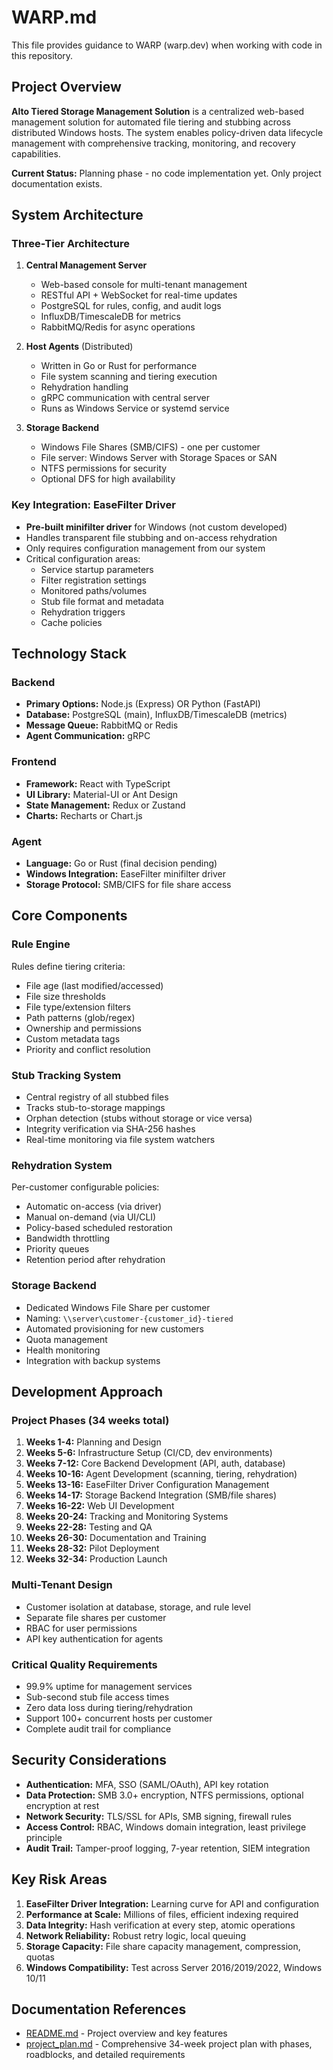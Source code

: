 # WARP.md

This file provides guidance to WARP (warp.dev) when working with code in this repository.

## Project Overview

**Alto Tiered Storage Management Solution** is a centralized web-based management solution for automated file tiering and stubbing across distributed Windows hosts. The system enables policy-driven data lifecycle management with comprehensive tracking, monitoring, and recovery capabilities.

**Current Status:** Planning phase - no code implementation yet. Only project documentation exists.

## System Architecture

### Three-Tier Architecture

1. **Central Management Server**
   - Web-based console for multi-tenant management
   - RESTful API + WebSocket for real-time updates
   - PostgreSQL for rules, config, and audit logs
   - InfluxDB/TimescaleDB for metrics
   - RabbitMQ/Redis for async operations

2. **Host Agents** (Distributed)
   - Written in Go or Rust for performance
   - File system scanning and tiering execution
   - Rehydration handling
   - gRPC communication with central server
   - Runs as Windows Service or systemd service

3. **Storage Backend**
   - Windows File Shares (SMB/CIFS) - one per customer
   - File server: Windows Server with Storage Spaces or SAN
   - NTFS permissions for security
   - Optional DFS for high availability

### Key Integration: EaseFilter Driver

- **Pre-built minifilter driver** for Windows (not custom developed)
- Handles transparent file stubbing and on-access rehydration
- Only requires configuration management from our system
- Critical configuration areas:
  - Service startup parameters
  - Filter registration settings
  - Monitored paths/volumes
  - Stub file format and metadata
  - Rehydration triggers
  - Cache policies

## Technology Stack

### Backend
- **Primary Options:** Node.js (Express) OR Python (FastAPI)
- **Database:** PostgreSQL (main), InfluxDB/TimescaleDB (metrics)
- **Message Queue:** RabbitMQ or Redis
- **Agent Communication:** gRPC

### Frontend
- **Framework:** React with TypeScript
- **UI Library:** Material-UI or Ant Design
- **State Management:** Redux or Zustand
- **Charts:** Recharts or Chart.js

### Agent
- **Language:** Go or Rust (final decision pending)
- **Windows Integration:** EaseFilter minifilter driver
- **Storage Protocol:** SMB/CIFS for file share access

## Core Components

### Rule Engine
Rules define tiering criteria:
- File age (last modified/accessed)
- File size thresholds
- File type/extension filters
- Path patterns (glob/regex)
- Ownership and permissions
- Custom metadata tags
- Priority and conflict resolution

### Stub Tracking System
- Central registry of all stubbed files
- Tracks stub-to-storage mappings
- Orphan detection (stubs without storage or vice versa)
- Integrity verification via SHA-256 hashes
- Real-time monitoring via file system watchers

### Rehydration System
Per-customer configurable policies:
- Automatic on-access (via driver)
- Manual on-demand (via UI/CLI)
- Policy-based scheduled restoration
- Bandwidth throttling
- Priority queues
- Retention period after rehydration

### Storage Backend
- Dedicated Windows File Share per customer
- Naming: `\\server\customer-{customer_id}-tiered`
- Automated provisioning for new customers
- Quota management
- Health monitoring
- Integration with backup systems

## Development Approach

### Project Phases (34 weeks total)
1. **Weeks 1-4:** Planning and Design
2. **Weeks 5-6:** Infrastructure Setup (CI/CD, dev environments)
3. **Weeks 7-12:** Core Backend Development (API, auth, database)
4. **Weeks 10-16:** Agent Development (scanning, tiering, rehydration)
5. **Weeks 13-16:** EaseFilter Driver Configuration Management
6. **Weeks 14-17:** Storage Backend Integration (SMB/file shares)
7. **Weeks 16-22:** Web UI Development
8. **Weeks 20-24:** Tracking and Monitoring Systems
9. **Weeks 22-28:** Testing and QA
10. **Weeks 26-30:** Documentation and Training
11. **Weeks 28-32:** Pilot Deployment
12. **Weeks 32-34:** Production Launch

### Multi-Tenant Design
- Customer isolation at database, storage, and rule level
- Separate file shares per customer
- RBAC for user permissions
- API key authentication for agents

### Critical Quality Requirements
- 99.9% uptime for management services
- Sub-second stub file access times
- Zero data loss during tiering/rehydration
- Support 100+ concurrent hosts per customer
- Complete audit trail for compliance

## Security Considerations

- **Authentication:** MFA, SSO (SAML/OAuth), API key rotation
- **Data Protection:** SMB 3.0+ encryption, NTFS permissions, optional encryption at rest
- **Network Security:** TLS/SSL for APIs, SMB signing, firewall rules
- **Access Control:** RBAC, Windows domain integration, least privilege principle
- **Audit Trail:** Tamper-proof logging, 7-year retention, SIEM integration

## Key Risk Areas

1. **EaseFilter Driver Integration:** Learning curve for API and configuration
2. **Performance at Scale:** Millions of files, efficient indexing required
3. **Data Integrity:** Hash verification at every step, atomic operations
4. **Network Reliability:** Robust retry logic, local queuing
5. **Storage Capacity:** File share capacity management, compression, quotas
6. **Windows Compatibility:** Test across Server 2016/2019/2022, Windows 10/11

## Documentation References

- [README.md](README.md) - Project overview and key features
- [project_plan.md](project_plan.md) - Comprehensive 34-week project plan with phases, roadblocks, and detailed requirements

